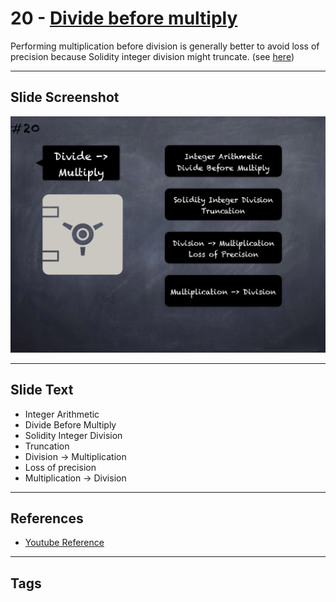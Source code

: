 # 20 - [Divide before multiply](Divide%20before%20multiply.md)
Performing multiplication before division is generally better to avoid loss of precision because Solidity integer division might truncate. (see [here](https://github.com/crytic/slither/wiki/Detector-Documentation#divide-before-multiply))

___
## Slide Screenshot
![020.png](../images/pitfalls_and_best_practices101/020.png)
___
## Slide Text
- Integer Arithmetic
- Divide Before Multiply
- Solidity Integer Division
- Truncation
- Division -> Multiplication
- Loss of precision
- Multiplication -> Division
___
## References
- [Youtube Reference](https://youtu.be/OOzyoaYIw2k?t=1783)
___
## Tags